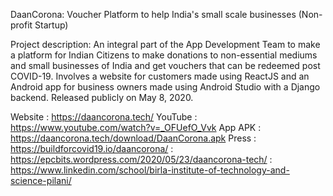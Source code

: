 DaanCorona: Voucher Platform to help India's small scale businesses (Non-profit Startup)

Project description: An integral part of the App Development Team to make a platform for Indian Citizens to make donations to non-essential mediums and small businesses of India and get vouchers that can be redeemed post COVID-19. Involves a website for customers made using ReactJS and an Android app for business owners made using Android Studio with a Django backend. Released publicly on May 8, 2020.

Website : https://daancorona.tech/
YouTube : https://www.youtube.com/watch?v=_OFUefO_Vvk
App APK : https://daancorona.tech/download/DaanCorona.apk
Press : https://buildforcovid19.io/daancorona/
: https://epcbits.wordpress.com/2020/05/23/daancorona-tech/
: https://www.linkedin.com/school/birla-institute-of-technology-and-science-pilani/
